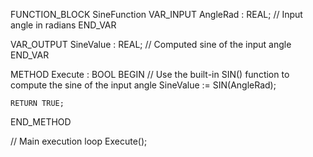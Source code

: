 FUNCTION_BLOCK SineFunction
VAR_INPUT
    AngleRad : REAL; // Input angle in radians
END_VAR

VAR_OUTPUT
    SineValue : REAL; // Computed sine of the input angle
END_VAR

METHOD Execute : BOOL
BEGIN
    // Use the built-in SIN() function to compute the sine of the input angle
    SineValue := SIN(AngleRad);

    RETURN TRUE;
END_METHOD

// Main execution loop
Execute();



